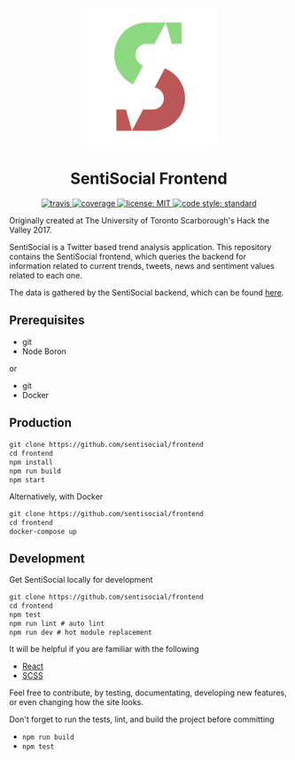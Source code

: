 <div align="center">
  <img src="logo.png" height="250" width="250" />
  <h1>SentiSocial Frontend</h1>
  <!-- Travis -->
  <a href="https://travis-ci.org/SentiSocial/frontend">
    <img alt="travis" src="https://travis-ci.org/SentiSocial/frontend.svg?branch=master">
  </a>
  <!-- Coveralls -->
  <a href="https://coveralls.io/github/SentiSocial/frontend?branch=master">
    <img alt="coverage"
      src="https://coveralls.io/repos/github/SentiSocial/frontend/badge.svg?branch=master"  />
  </a>
  <!-- License -->
  <a href="https://github.com/SentiSocial/frontend/blob/master/LICENSE">
    <img alt="license: MIT"
      src="https://img.shields.io/badge/license-MIT-blue.svg">
  </a>
  <!-- Code Style -->
  <a href="https://standardjs.com">
    <img alt="code style: standard"
      src="https://img.shields.io/badge/code_style-standard-brightgreen.svg">
  </a>
</div>

Originally created at The University of Toronto Scarborough's Hack the Valley 2017.

SentiSocial is a Twitter based trend analysis application. This repository contains
the SentiSocial frontend, which queries the backend for information related to
current trends, tweets, news and sentiment values related to each one.

The data is gathered by the SentiSocial backend, which can be found
[here](https://github.com/SentiSocial/backend).

## Prerequisites

* git
* Node Boron

or

* git
* Docker

## Production

```
git clone https://github.com/sentisocial/frontend
cd frontend
npm install
npm run build
npm start
```

Alternatively, with Docker

```
git clone https://github.com/sentisocial/frontend
cd frontend
docker-compose up
```

## Development

Get SentiSocial locally for development

```
git clone https://github.com/sentisocial/frontend
cd frontend
npm test
npm run lint # auto lint
npm run dev # hot module replacement
```

It will be helpful if you are familiar with the following

* [React](https://facebook.github.io/react)
* [SCSS](https://github.com/sass/sass)

Feel free to contribute, by testing, documentating, developing new features, or
even changing how the site looks.

Don't forget to run the tests, lint, and build the project before committing

* `npm run build`
* `npm test`
